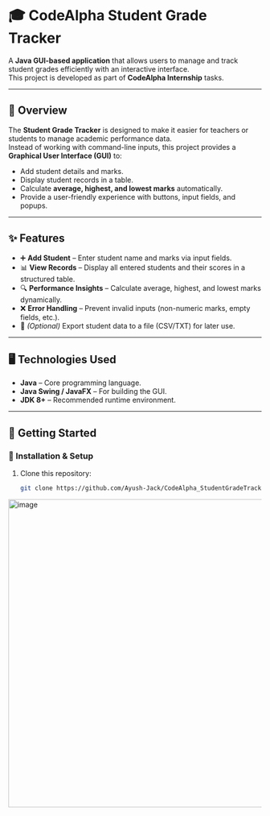 # 🎓 CodeAlpha Student Grade Tracker

A **Java GUI-based application** that allows users to manage and track student grades efficiently with an interactive interface.  
This project is developed as part of **CodeAlpha Internship** tasks.

---

## 📖 Overview

The **Student Grade Tracker** is designed to make it easier for teachers or students to manage academic performance data.  
Instead of working with command-line inputs, this project provides a **Graphical User Interface (GUI)** to:

- Add student details and marks.
- Display student records in a table.
- Calculate **average, highest, and lowest marks** automatically.
- Provide a user-friendly experience with buttons, input fields, and popups.

---

## ✨ Features

- ➕ **Add Student** – Enter student name and marks via input fields.  
- 📊 **View Records** – Display all entered students and their scores in a structured table.  
- 🔍 **Performance Insights** – Calculate average, highest, and lowest marks dynamically.  
- ❌ **Error Handling** – Prevent invalid inputs (non-numeric marks, empty fields, etc.).  
- 💾 *(Optional)* Export student data to a file (CSV/TXT) for later use.  

---

## 🖥️ Technologies Used

- **Java** – Core programming language.  
- **Java Swing / JavaFX** – For building the GUI.  
- **JDK 8+** – Recommended runtime environment.  

---

## 🚀 Getting Started

### 🔧 Installation & Setup
1. Clone this repository:
   ```bash
   git clone https://github.com/Ayush-Jack/CodeAlpha_StudentGradeTracker.git
<img width="790" height="612" alt="image" src="https://github.com/user-attachments/assets/6dee8666-5cce-4cb1-856d-71a5fb5668d3" />
